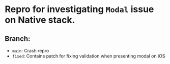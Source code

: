 # Repro for investigating `Modal` issue on Native stack.

## Branch:

- `main`: Crash repro
- `fixed`: Contains patch for fixing validation when presenting modal on iOS
